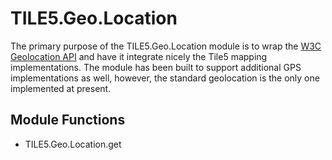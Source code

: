 TILE5.Geo.Location
==================

The primary purpose of the TILE5.Geo.Location module is to wrap the [W3C Geolocation API](http://dev.w3.org/geo/api/spec-source.html) and have it integrate nicely the Tile5 mapping implementations.  The module has been built to support additional GPS implementations as well, however, the standard geolocation is the only one implemented at present.

Module Functions
----------------

- TILE5.Geo.Location.get


